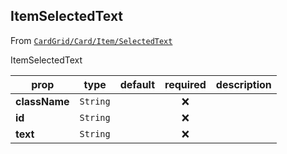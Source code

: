 
## ItemSelectedText

From [`CardGrid/Card/Item/SelectedText`](CardGrid/Card/Item/SelectedText)

ItemSelectedText

prop | type | default | required | description
---- | :----: | :-------: | :--------: | -----------
**className** | `String` |  | :x: | 
**id** | `String` |  | :x: | 
**text** | `String` |  | :x: | 



